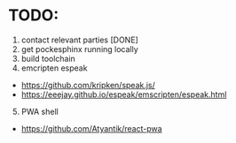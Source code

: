 # TODO:

1. contact relevant parties [DONE]
2. get pockesphinx running locally
3. build toolchain
4. emcripten espeak
  - https://github.com/kripken/speak.js/
  - https://eeejay.github.io/espeak/emscripten/espeak.html
5. PWA shell
  - https://github.com/Atyantik/react-pwa
